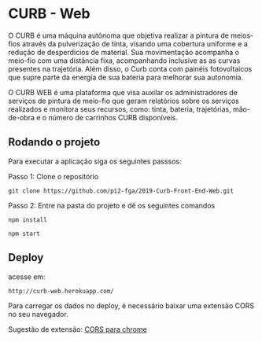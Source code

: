 # CURB - Web

O CURB é uma máquina autônoma que objetiva realizar a pintura de meios-fios através da pulverização de tinta, visando uma cobertura uniforme e a redução de desperdícios de material. Sua movimentação acompanha o meio-fio com uma distância fixa,
acompanhando inclusive as as curvas presentes na trajetória. Além disso, o Curb conta com painéis fotovoltaicos que supre parte da energia de sua bateria para melhorar sua autonomia.

O CURB WEB é uma plataforma que visa auxilar os administradores de serviços de pintura de meio-fio que geram relatórios sobre os serviços realizados e monitora seus recursos, como: tinta, bateria, trajetórias, mão-de-obra e o número de carrinhos CURB disponíveis.


## Rodando o projeto

Para executar a aplicação siga os seguintes passsos:

Passo 1: Clone o repositório
```
git clone https://github.com/pi2-fga/2019-Curb-Front-End-Web.git
```
Passo 2: Entre na pasta do projeto e dê os seguintes comandos

```
npm install
```
```
npm start
```

## Deploy

acesse em:

```
http://curb-web.herokuapp.com/
```

Para carregar os dados no deploy, é necessário baixar uma extensão CORS no seu navegador.

Sugestão de extensão: [CORS para chrome](https://chrome.google.com/webstore/detail/allow-cors-access-control/lhobafahddgcelffkeicbaginigeejlf?utm_source=chrome-ntp-icon)

                        
                     
